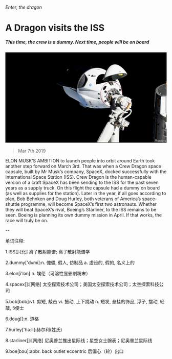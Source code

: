 ###### Enter, the dragon

# A Dragon visits the ISS 

##### This time, the crew is a dummy. Next time, people will be on board 

![image](images/20190309_STP001_0.jpg) 

> Mar 7th 2019 

ELON MUSK’S AMBITION to launch people into orbit around Earth took another step forward on March 3rd. That was when a Crew Dragon space capsule, built by Mr Musk’s company, SpaceX, docked successfully with the International Space Station (ISS). Crew Dragon is the human-capable version of a craft SpaceX has been sending to the ISS for the past seven years as a supply truck. On this flight the capsule had a dummy on board (as well as supplies for the station). Later in the year, if all goes according to plan, Bob Behnken and Doug Hurley, both veterans of America’s space-shuttle programme, will become SpaceX’s first two astronauts. Whether they will beat SpaceX’s rival, Boeing’s Starliner, to the ISS remains to be seen. Boeing is planning its own dummy mission in April. If that works, the race will truly be on. 

-- 

 单词注释:

1.ISS[]:[化] 离子散射能谱; 离子散射能谱学 

2.dummy['dʌmi]:n. 傀儡, 假人, 仿制品 a. 虚设的, 假的, 名义上的 

3.elon[i'lɔn]:n. 埃伦（可溶性显影剂粉末） 

4.spacex[]:[网络] 太空探索技术公司；美国太空探索技术公司；太空探索科技公司 

5.bob[bɒb]:vt. 剪短, 敲击 vi. 振动, 上下跳动 n. 短发, 悬挂的饰品, 浮子, 摆动, 轻敲, 5便士 

6.doug[]:n. 道格 

7.hurley['hә:li]:赫尔利(姓氏) 

8.starliner[]:[网络] 尼奥普兰推出星际线；星空女士腕表；尼奥普兰星际线 

9.boe[bəu]:abbr. back outlet eccentric 后偏心（轮）出口 

